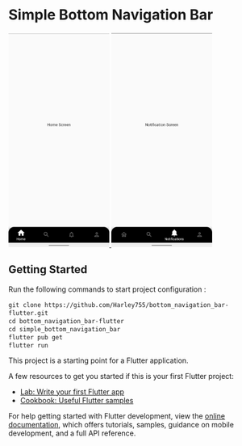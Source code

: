



# Simple Bottom Navigation Bar

<div>

  <a href="#">
    <img width="200"
    heigth="500"
      alt="Home Screen"
      src="https://github.com/Harley755/bottom_navigation_bar-flutter/blob/master/simple_bottom_navigation_bar/assets/screenshots/simple_home.png"
    />
  </a>

  <a href="#" >
    <img width="200"
    heigth="500"
      alt="Notification Screen"
      src="https://github.com/Harley755/bottom_navigation_bar-flutter/blob/master/simple_bottom_navigation_bar/assets/screenshots/simple_notification.png"
    />
  </a>
</div>

## Getting Started

Run the following commands to start project configuration : 
```
git clone https://github.com/Harley755/bottom_navigation_bar-flutter.git
cd bottom_navigation_bar-flutter
cd simple_bottom_navigation_bar
flutter pub get
flutter run
```

This project is a starting point for a Flutter application.

A few resources to get you started if this is your first Flutter project:

- [Lab: Write your first Flutter app](https://docs.flutter.dev/get-started/codelab)
- [Cookbook: Useful Flutter samples](https://docs.flutter.dev/cookbook)

For help getting started with Flutter development, view the
[online documentation](https://docs.flutter.dev/), which offers tutorials,
samples, guidance on mobile development, and a full API reference.
